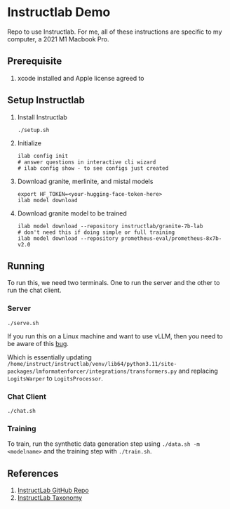 # Instructlab Demo

Repo to use Instructlab.
For me, all of these instructions are specific to my computer,
a 2021 M1 Macbook Pro.

## Prerequisite

1. xcode installed and Apple license agreed to

## Setup Instructlab

1. Install Instructlab

    ```shell
    ./setup.sh
    ```

2. Initialize

    ```shell
    ilab config init
    # answer questions in interactive cli wizard
    # ilab config show - to see configs just created
    ```

3. Download granite, merlinite, and mistal models

    ```shell
    export HF_TOKEN=<your-hugging-face-token-here>
    ilab model download
    ```

4. Download granite model to be trained

   ```shell
   ilab model download --repository instructlab/granite-7b-lab
   # don't need this if doing simple or full training
   ilab model download --repository prometheus-eval/prometheus-8x7b-v2.0
   ```

## Running

To run this, we need two terminals.
One to run the server and the other to run the chat client.

### Server

```shell
./serve.sh
```

If you run this on a Linux machine and want to use vLLM, then you need to be
aware of this [bug](https://github.com/oobabooga/text-generation-webui/issues/6703).

Which is essentially updating
`/home/instruct/instructlab/venv/lib64/python3.11/site-packages/lmformatenforcer/integrations/transformers.py`
and replacing `LogitsWarper` to `LogitsProcessor`.

### Chat Client

```shell
./chat.sh
```

### Training

To train, run the synthetic data generation step
using `./data.sh -m <modelname>` and the training step with `./train.sh`.

## References

1. [InstructLab GitHub Repo](https://github.com/instructlab/instructlab)
2. [InstructLab Taxonomy](https://github.com/instructlab/taxonomy)
